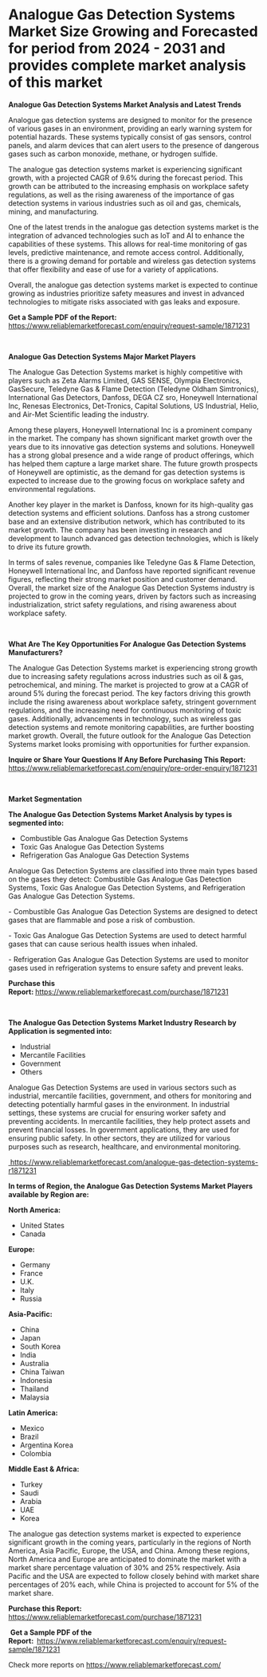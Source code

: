 <p><h1>Analogue Gas Detection Systems Market Size Growing and Forecasted for period from 2024 - 2031 and provides complete market analysis of this market</h1></p><p><strong>Analogue Gas Detection Systems Market Analysis and Latest Trends</strong></p>
<p><p>Analogue gas detection systems are designed to monitor for the presence of various gases in an environment, providing an early warning system for potential hazards. These systems typically consist of gas sensors, control panels, and alarm devices that can alert users to the presence of dangerous gases such as carbon monoxide, methane, or hydrogen sulfide.</p><p>The analogue gas detection systems market is experiencing significant growth, with a projected CAGR of 9.6% during the forecast period. This growth can be attributed to the increasing emphasis on workplace safety regulations, as well as the rising awareness of the importance of gas detection systems in various industries such as oil and gas, chemicals, mining, and manufacturing.</p><p>One of the latest trends in the analogue gas detection systems market is the integration of advanced technologies such as IoT and AI to enhance the capabilities of these systems. This allows for real-time monitoring of gas levels, predictive maintenance, and remote access control. Additionally, there is a growing demand for portable and wireless gas detection systems that offer flexibility and ease of use for a variety of applications.</p><p>Overall, the analogue gas detection systems market is expected to continue growing as industries prioritize safety measures and invest in advanced technologies to mitigate risks associated with gas leaks and exposure.</p></p>
<p><strong>Get a Sample PDF of the Report:&nbsp;</strong> <a href="https://www.reliablemarketforecast.com/enquiry/request-sample/1871231">https://www.reliablemarketforecast.com/enquiry/request-sample/1871231</a></p>
<p>&nbsp;</p>
<p><strong>Analogue Gas Detection Systems Major Market Players</strong></p>
<p><p>The Analogue Gas Detection Systems market is highly competitive with players such as Zeta Alarms Limited, GAS SENSE, Olympia Electronics, GasSecure, Teledyne Gas & Flame Detection (Teledyne Oldham Simtronics), International Gas Detectors, Danfoss, DEGA CZ sro, Honeywell International Inc, Renesas Electronics, Det-Tronics, Capital Solutions, US Industrial, Helio, and Air-Met Scientific leading the industry.</p><p>Among these players, Honeywell International Inc is a prominent company in the market. The company has shown significant market growth over the years due to its innovative gas detection systems and solutions. Honeywell has a strong global presence and a wide range of product offerings, which has helped them capture a large market share. The future growth prospects of Honeywell are optimistic, as the demand for gas detection systems is expected to increase due to the growing focus on workplace safety and environmental regulations.</p><p>Another key player in the market is Danfoss, known for its high-quality gas detection systems and efficient solutions. Danfoss has a strong customer base and an extensive distribution network, which has contributed to its market growth. The company has been investing in research and development to launch advanced gas detection technologies, which is likely to drive its future growth.</p><p>In terms of sales revenue, companies like Teledyne Gas & Flame Detection, Honeywell International Inc, and Danfoss have reported significant revenue figures, reflecting their strong market position and customer demand. Overall, the market size of the Analogue Gas Detection Systems industry is projected to grow in the coming years, driven by factors such as increasing industrialization, strict safety regulations, and rising awareness about workplace safety.</p></p>
<p>&nbsp;</p>
<p><strong>What Are The Key Opportunities For Analogue Gas Detection Systems Manufacturers?</strong></p>
<p><p>The Analogue Gas Detection Systems market is experiencing strong growth due to increasing safety regulations across industries such as oil & gas, petrochemical, and mining. The market is projected to grow at a CAGR of around 5% during the forecast period. The key factors driving this growth include the rising awareness about workplace safety, stringent government regulations, and the increasing need for continuous monitoring of toxic gases. Additionally, advancements in technology, such as wireless gas detection systems and remote monitoring capabilities, are further boosting market growth. Overall, the future outlook for the Analogue Gas Detection Systems market looks promising with opportunities for further expansion.</p></p>
<p><strong>Inquire or Share Your Questions If Any Before Purchasing This Report:</strong> <a href="https://www.reliablemarketforecast.com/enquiry/pre-order-enquiry/1871231">https://www.reliablemarketforecast.com/enquiry/pre-order-enquiry/1871231</a></p>
<p>&nbsp;</p>
<p><strong>Market Segmentation</strong></p>
<p><strong>The Analogue Gas Detection Systems Market Analysis by types is segmented into:</strong></p>
<p><ul><li>Combustible Gas Analogue Gas Detection Systems</li><li>Toxic Gas Analogue Gas Detection Systems</li><li>Refrigeration Gas Analogue Gas Detection Systems</li></ul></p>
<p><p>Analogue Gas Detection Systems are classified into three main types based on the gases they detect: Combustible Gas Analogue Gas Detection Systems, Toxic Gas Analogue Gas Detection Systems, and Refrigeration Gas Analogue Gas Detection Systems. </p><p>- Combustible Gas Analogue Gas Detection Systems are designed to detect gases that are flammable and pose a risk of combustion. </p><p>- Toxic Gas Analogue Gas Detection Systems are used to detect harmful gases that can cause serious health issues when inhaled. </p><p>- Refrigeration Gas Analogue Gas Detection Systems are used to monitor gases used in refrigeration systems to ensure safety and prevent leaks.</p></p>
<p><strong>Purchase this Report:&nbsp;</strong><a href="https://www.reliablemarketforecast.com/purchase/1871231">https://www.reliablemarketforecast.com/purchase/1871231</a></p>
<p>&nbsp;</p>
<p><strong>The Analogue Gas Detection Systems Market Industry Research by Application is segmented into:</strong></p>
<p><ul><li>Industrial</li><li>Mercantile Facilities</li><li>Government</li><li>Others</li></ul></p>
<p><p>Analogue Gas Detection Systems are used in various sectors such as industrial, mercantile facilities, government, and others for monitoring and detecting potentially harmful gases in the environment. In industrial settings, these systems are crucial for ensuring worker safety and preventing accidents. In mercantile facilities, they help protect assets and prevent financial losses. In government applications, they are used for ensuring public safety. In other sectors, they are utilized for various purposes such as research, healthcare, and environmental monitoring.</p></p>
<p><a href="https://www.reliablemarketforecast.com/analogue-gas-detection-systems-r1871231">&nbsp;https://www.reliablemarketforecast.com/analogue-gas-detection-systems-r1871231</a></p>
<p><strong>In terms of Region, the Analogue Gas Detection Systems Market Players available by Region are:</strong></p>
<p>
    <p> <strong> North America: </strong>
        <ul>
            <li>United States</li>
            <li>Canada</li>
        </ul>
        </p> 
    <p> <strong> Europe: </strong>
        <ul>
            <li>Germany</li>
            <li>France</li>
            <li>U.K.</li>
            <li>Italy</li>
            <li>Russia</li>
        </ul>
        </p> 
    <p> <strong> Asia-Pacific: </strong>
        <ul>
            <li>China</li>
            <li>Japan</li>
            <li>South Korea</li>
            <li>India</li>
            <li>Australia</li>
            <li>China Taiwan</li>
            <li>Indonesia</li>
            <li>Thailand</li>
            <li>Malaysia</li>
        </ul>
        </p> 
    <p> <strong> Latin America: </strong>
        <ul>
            <li>Mexico</li>
            <li>Brazil</li>
            <li>Argentina Korea</li>
            <li>Colombia</li>
        </ul>
        </p> 
    <p> <strong> Middle East & Africa: </strong>
        <ul>
            <li>Turkey</li>
            <li>Saudi</li>
            <li>Arabia</li>
            <li>UAE</li>
            <li>Korea</li>
        </ul>
    </p>
    </p>
<p><p>The analogue gas detection systems market is expected to experience significant growth in the coming years, particularly in the regions of North America, Asia Pacific, Europe, the USA, and China. Among these regions, North America and Europe are anticipated to dominate the market with a market share percentage valuation of 30% and 25% respectively. Asia Pacific and the USA are expected to follow closely behind with market share percentages of 20% each, while China is projected to account for 5% of the market share.</p></p>
<p><strong>Purchase this Report: </strong><a href="https://www.reliablemarketforecast.com/purchase/1871231">https://www.reliablemarketforecast.com/purchase/1871231</a></p>
<p>&nbsp;<strong>Get a Sample PDF of the Report:&nbsp;&nbsp;</strong><a href="https://www.reliablemarketforecast.com/enquiry/request-sample/1871231">https://www.reliablemarketforecast.com/enquiry/request-sample/1871231</a></p>
<p><strong></strong></p>
<p>Check more reports on <a href="https://www.reliablemarketforecast.com/">https://www.reliablemarketforecast.com/</a></p>